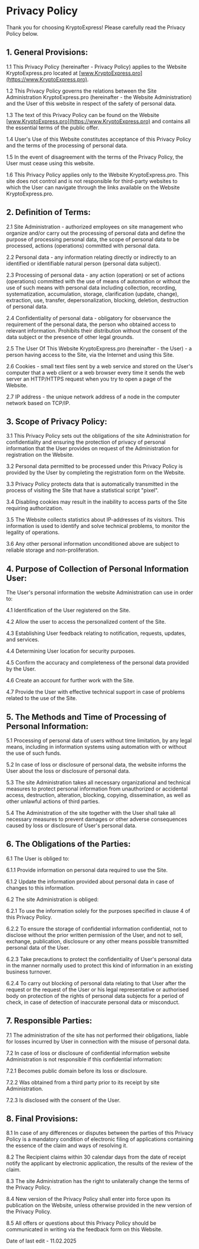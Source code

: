 # Privacy Policy

Thank you for choosing KryptoExpress! Please carefully read the Privacy Policy below.

## 1. General Provisions:

1.1 This Privacy Policy (hereinafter - Privacy Policy) applies to the Website KryptoExpress.pro located at [www.KryptoExpress.pro](https://www.KryptoExpress.pro).

1.2 This Privacy Policy governs the relations between the Site Administration KryptoExpress.pro (hereinafter - the Website Administration) and the User of this website in respect of the safety of personal data.

1.3 The text of this Privacy Policy can be found on the Website [www.KryptoExpress.pro](https://www.KryptoExpress.pro) and contains all the essential terms of the public offer.

1.4 User's Use of this Website constitutes acceptance of this Privacy Policy and the terms of the processing of personal data.

1.5 In the event of disagreement with the terms of the Privacy Policy, the User must cease using this website.

1.6 This Privacy Policy applies only to the Website KryptoExpress.pro. This site does not control and is not responsible for third-party websites to which the User can navigate through the links available on the Website KryptoExpress.pro.

## 2. Definition of Terms:

2.1 Site Administration - authorized employees on site management who organize and/or carry out the processing of personal data and define the purpose of processing personal data, the scope of personal data to be processed, actions (operations) committed with personal data.

2.2 Personal data - any information relating directly or indirectly to an identified or identifiable natural person (personal data subject).

2.3 Processing of personal data - any action (operation) or set of actions (operations) committed with the use of means of automation or without the use of such means with personal data including collection, recording, systematization, accumulation, storage, clarification (update, change), extraction, use, transfer, depersonalization, blocking, deletion, destruction of personal data.

2.4 Confidentiality of personal data - obligatory for observance the requirement of the personal data, the person who obtained access to relevant information. Prohibits their distribution without the consent of the data subject or the presence of other legal grounds.

2.5 The User Of This Website KryptoExpress.pro (hereinafter - the User) - a person having access to the Site, via the Internet and using this Site.

2.6 Cookies - small text files sent by a web service and stored on the User's computer that a web client or a web browser every time it sends the web server an HTTP/HTTPS request when you try to open a page of the Website.

2.7 IP address - the unique network address of a node in the computer network based on TCP/IP.

## 3. Scope of Privacy Policy:

3.1 This Privacy Policy sets out the obligations of the site Administration for confidentiality and ensuring the protection of privacy of personal information that the User provides on request of the Administration for registration on the Website.

3.2 Personal data permitted to be processed under this Privacy Policy is provided by the User by completing the registration form on the Website.

3.3 Privacy Policy protects data that is automatically transmitted in the process of visiting the Site that have a statistical script "pixel".

3.4 Disabling cookies may result in the inability to access parts of the Site requiring authorization.

3.5 The Website collects statistics about IP-addresses of its visitors. This information is used to identify and solve technical problems, to monitor the legality of operations.

3.6 Any other personal information unconditioned above are subject to reliable storage and non-proliferation.

## 4. Purpose of Collection of Personal Information User:

The User's personal information the website Administration can use in order to:

4.1 Identification of the User registered on the Site.

4.2 Allow the user to access the personalized content of the Site.

4.3 Establishing User feedback relating to notification, requests, updates, and services.

4.4 Determining User location for security purposes.

4.5 Confirm the accuracy and completeness of the personal data provided by the User.

4.6 Create an account for further work with the Site.

4.7 Provide the User with effective technical support in case of problems related to the use of the Site.

## 5. The Methods and Time of Processing of Personal Information:

5.1 Processing of personal data of users without time limitation, by any legal means, including in information systems using automation with or without the use of such funds.

5.2 In case of loss or disclosure of personal data, the website informs the User about the loss or disclosure of personal data.

5.3 The site Administration takes all necessary organizational and technical measures to protect personal information from unauthorized or accidental access, destruction, alteration, blocking, copying, dissemination, as well as other unlawful actions of third parties.

5.4 The Administration of the site together with the User shall take all necessary measures to prevent damages or other adverse consequences caused by loss or disclosure of User's personal data.

## 6. The Obligations of the Parties:

6.1 The User is obliged to:

6.1.1 Provide information on personal data required to use the Site.

6.1.2 Update the information provided about personal data in case of changes to this information.

6.2 The site Administration is obliged:

6.2.1 To use the information solely for the purposes specified in clause 4 of this Privacy Policy.

6.2.2 To ensure the storage of confidential information confidential, not to disclose without the prior written permission of the User, and not to sell, exchange, publication, disclosure or any other means possible transmitted personal data of the User.

6.2.3 Take precautions to protect the confidentiality of User's personal data in the manner normally used to protect this kind of information in an existing business turnover.

6.2.4 To carry out blocking of personal data relating to that User after the request or the request of the User or his legal representative or authorised body on protection of the rights of personal data subjects for a period of check, in case of detection of inaccurate personal data or misconduct.

## 7. Responsible Parties:

7.1 The administration of the site has not performed their obligations, liable for losses incurred by User in connection with the misuse of personal data.

7.2 In case of loss or disclosure of confidential information website Administration is not responsible if this confidential information:

7.2.1 Becomes public domain before its loss or disclosure.

7.2.2 Was obtained from a third party prior to its receipt by site Administration.

7.2.3 Is disclosed with the consent of the User.

## 8. Final Provisions:

8.1 In case of any differences or disputes between the parties of this Privacy Policy is a mandatory condition of electronic filing of applications containing the essence of the claim and ways of resolving it.

8.2 The Recipient claims within 30 calendar days from the date of receipt notify the applicant by electronic application, the results of the review of the claim.

8.3 The site Administration has the right to unilaterally change the terms of the Privacy Policy.

8.4 New version of the Privacy Policy shall enter into force upon its publication on the Website, unless otherwise provided in the new version of the Privacy Policy.

8.5 All offers or questions about this Privacy Policy should be communicated in writing via the feedback form on this Website.

Date of last edit - 11.02.2025